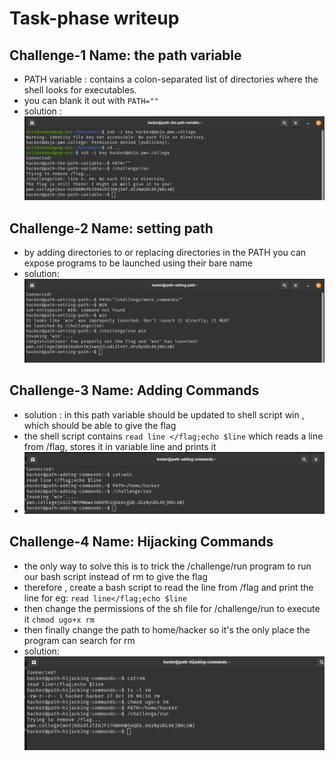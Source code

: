 # Task-phase writeup

## Challenge-1 Name: the path variable
- PATH variable : contains a colon-separated list of directories where the shell looks for executables.
- you can blank it out with `PATH=""`
- solution : ![img.png](images/12_images/img.png)

## Challenge-2 Name: setting path
- by adding directories to or replacing directories in the PATH you can expose programs to be launched using their bare name
- solution: ![img_1.png](images/12_images/img_1.png)

## Challenge-3 Name: Adding Commands
- solution : in this path variable should be updated to shell script win , which should be able to give the flag
- the shell script contains `read line </flag;echo $line` which reads a line from /flag, stores it in variable line and prints it
- ![img.png](images/12_images/img2.png)

## Challenge-4 Name: Hijacking Commands
- the only way to solve this is to trick the /challenge/run program to run our bash script instead of rm to give the flag
- therefore , create a bash script to read the line from /flag and print the line for eg: `read line</flag;echo $line`
- then change the permissions of the sh file for /challenge/run to execute it `chmod ugo+x rm`
- then finally change the path to home/hacker so it's the only place the program can search for rm
- solution: ![img.png](images/12_images/img3.png)